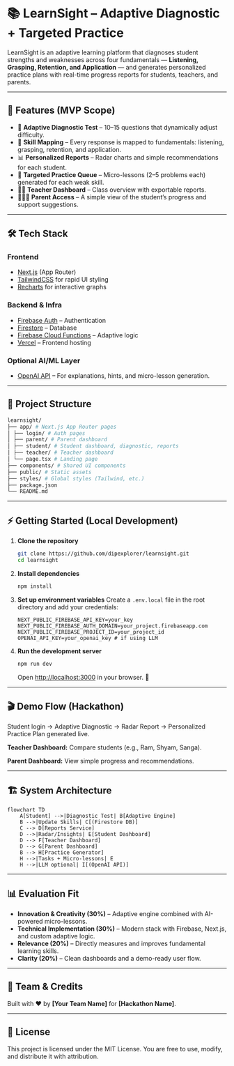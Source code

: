 # 📚 LearnSight – Adaptive Diagnostic + Targeted Practice

LearnSight is an adaptive learning platform that diagnoses student strengths and weaknesses across four fundamentals — **Listening, Grasping, Retention, and Application** — and generates personalized practice plans with real-time progress reports for students, teachers, and parents.

---

## 🚀 Features (MVP Scope)

- 🎯 **Adaptive Diagnostic Test** – 10–15 questions that dynamically adjust difficulty.
- 🧩 **Skill Mapping** – Every response is mapped to fundamentals: listening, grasping, retention, and application.
- 📊 **Personalized Reports** – Radar charts and simple recommendations for each student.
- 📝 **Targeted Practice Queue** – Micro-lessons (2–5 problems each) generated for each weak skill.
- 👩‍🏫 **Teacher Dashboard** – Class overview with exportable reports.
- 👨‍👩‍👧 **Parent Access** – A simple view of the student’s progress and support suggestions.

---

## 🛠 Tech Stack

### Frontend

- [Next.js](https://nextjs.org) (App Router)
- [TailwindCSS](https://tailwindcss.com) for rapid UI styling
- [Recharts](https://recharts.org) for interactive graphs

### Backend & Infra

- [Firebase Auth](https://firebase.google.com/docs/auth) – Authentication
- [Firestore](https://firebase.google.com/docs/firestore) – Database
- [Firebase Cloud Functions](https://firebase.google.com/docs/functions) – Adaptive logic
- [Vercel](https://vercel.com) – Frontend hosting

### Optional AI/ML Layer

- [OpenAI API](https://platform.openai.com/) – For explanations, hints, and micro-lesson generation.

---

## 📂 Project Structure

```bash
learnsight/
├── app/ # Next.js App Router pages
│ ├── login/ # Auth pages
│ ├── parent/ # Parent dashboard
│ ├── student/ # Student dashboard, diagnostic, reports
│ ├── teacher/ # Teacher dashboard
│ └── page.tsx # Landing page
├── components/ # Shared UI components
├── public/ # Static assets
├── styles/ # Global styles (Tailwind, etc.)
├── package.json
└── README.md
```

---

## ⚡ Getting Started (Local Development)

1.  **Clone the repository**

    ```bash
    git clone https://github.com/dipexplorer/learnsight.git
    cd learnsight
    ```

2.  **Install dependencies**

    ```bash
    npm install
    ```

3.  **Set up environment variables**
    Create a `.env.local` file in the root directory and add your credentials:

    ```env
    NEXT_PUBLIC_FIREBASE_API_KEY=your_key
    NEXT_PUBLIC_FIREBASE_AUTH_DOMAIN=your_project.firebaseapp.com
    NEXT_PUBLIC_FIREBASE_PROJECT_ID=your_project_id
    OPENAI_API_KEY=your_openai_key # if using LLM
    ```

4.  **Run the development server**

    ```bash
    npm run dev
    ```

    Open [http://localhost:3000](https://www.google.com/search?q=http://localhost:3000) in your browser. 🚀

---

## 🎬 Demo Flow (Hackathon)

Student login → Adaptive Diagnostic → Radar Report → Personalized Practice Plan generated live.

**Teacher Dashboard:** Compare students (e.g., Ram, Shyam, Sanga).

**Parent Dashboard:** View simple progress and recommendations.

---

## 🏗 System Architecture

```mermaid
flowchart TD
    A[Student] -->|Diagnostic Test| B[Adaptive Engine]
    B -->|Update Skills| C[(Firestore DB)]
    C --> D[Reports Service]
    D -->|Radar/Insights| E[Student Dashboard]
    D --> F[Teacher Dashboard]
    D --> G[Parent Dashboard]
    B --> H[Practice Generator]
    H -->|Tasks + Micro-lessons| E
    H -->|LLM optional| I[(OpenAI API)]
```

---

## 📊 Evaluation Fit

- **Innovation & Creativity (30%)** – Adaptive engine combined with AI-powered micro-lessons.
- **Technical Implementation (30%)** – Modern stack with Firebase, Next.js, and custom adaptive logic.
- **Relevance (20%)** – Directly measures and improves fundamental learning skills.
- **Clarity (20%)** – Clean dashboards and a demo-ready user flow.

---

## 👥 Team & Credits

Built with ❤️ by **[Your Team Name]** for **[Hackathon Name]**.

---

## 📜 License

This project is licensed under the MIT License. You are free to use, modify, and distribute it with attribution.
